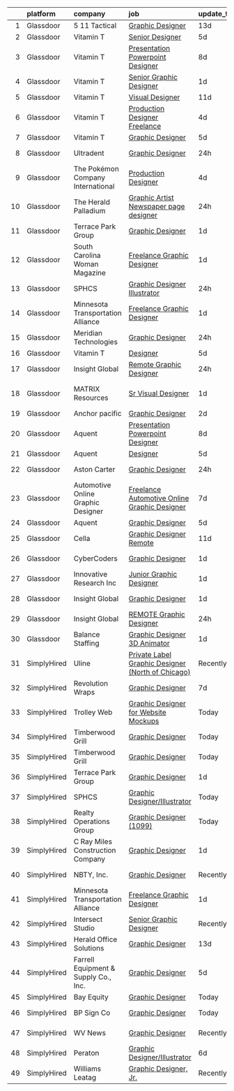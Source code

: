 

|    | platform    | company                              | job                                                                                                                                                                                                                                                                                                                                                                                                                                                                                                                                                                                                                                                                                                                                                                                                                                                                                                                                                                                                                                                                                                                                                                                                                                                                                                                                                       | update_time   | location           |
|---:|:------------|:-------------------------------------|:----------------------------------------------------------------------------------------------------------------------------------------------------------------------------------------------------------------------------------------------------------------------------------------------------------------------------------------------------------------------------------------------------------------------------------------------------------------------------------------------------------------------------------------------------------------------------------------------------------------------------------------------------------------------------------------------------------------------------------------------------------------------------------------------------------------------------------------------------------------------------------------------------------------------------------------------------------------------------------------------------------------------------------------------------------------------------------------------------------------------------------------------------------------------------------------------------------------------------------------------------------------------------------------------------------------------------------------------------------|:--------------|:-------------------|
|  1 | Glassdoor   | 5 11 Tactical                        | [Graphic Designer](https://www.glassdoor.com/partner/jobListing.htm?pos=111&ao=1110586&s=58&guid=00000182aa96f89eb617ef6c939b39d9&src=GD_JOB_AD&t=SR&vt=w&cs=1_4cdc42ad&cb=1660719397362&jobListingId=1008051335929&cpc=F41FEAB56D215062&jrtk=3-0-1gal9du5vih6p801-1gal9du6eghrk800-28ad39daac617991--6NYlbfkN0D6KkuCY15rIuO4yDBIdTXqpEaovYncxkn53Vcrfk9ZM5wnFUFug3bUOwzVVTDFWhtZIHs3oB1UDfTp7qGsC-Kuiim8FQdpPDZ4xcSMxFQo3knG_tVwyU2w4H5cC5grgODvkRjpQtEnM5SHR_jKg0wwTpiSAJxKFwE6_o3FmAUqnJ3tmdxIYIMlFa_fVXmPO3v64hl2tWdnGINvvmfdliTZI8kx4V35SMEWe2iVVlVHSDyDoSkhCkb7PVbEnCa1V4NT3xpSHMQsu0o7i4Uq78mNEzn5vCu8xZ-46kJ0kVEeFNhK1gW0auHdtpL_G6JLatObRV8R-QyvKXr95gj4drPwQ6pCXDVnz1YPXr6JZ4srCKRbxYsXLT16xpZ95dowvRsPbdQjblq3yWjFEEEe9AShKTgQfL-i7-ZaTi4nXI7afD7o1XYO9HLYoel8nB58AL9FulO5y1WSo9MeeHYnSsTUtPMfsDaQ1HDoMnv0eoYeGU-Akvy-cQQ2VXofRFXC3lEZKkoLY4q4TymfuhmZgHnQIvlMUmOORbX_CyBWyk0DrNROaTGptcQdaNDR5I_FJGRY1UzB3R_1b73WeosbeUbhcUokuxWkOFxQjAwghb5SyLcHcL8LZkcC6soTq9mnvzYxUJ94hBBmexR5jNZMNnev-Pw50k7aVHSnAstefQY5_8ABK9QYnZSaI1SuXVRJILBfZIdjPsrln3IAyoEDv2-PTuwheeFvDGXVYwUdk8HjBMN_1tlaaIVgrKhC3KVUqxmp-JKiJvV49rXwz00PgoaNy5Hymsprev_YK2XcVS2Wmw%3D%3D)                                                                                                                                                                                        | 13d           | Irvine, CA         |
|  2 | Glassdoor   | Vitamin T                            | [Senior Designer](https://www.glassdoor.com/partner/jobListing.htm?pos=130&ao=1110586&s=58&guid=00000182aa96f89eb617ef6c939b39d9&src=GD_JOB_AD&t=SR&vt=w&cs=1_fb267c0b&cb=1660719397363&jobListingId=1008067123718&cpc=654405A9B1E0A9F5&jrtk=3-0-1gal9du5vih6p801-1gal9du6eghrk800-9d7b375c33bd444f--6NYlbfkN0DMrcEu7yrtATojKJA7cEzGQ3FdRGWLh0CZQInL4ECGI6k5tN82kdM0OKoro5eXmjqyzEVUZnlHG__nFtz3YiPLrnyZxkrIlPFqLypC8XR8X0_Kt5dKOsXsP2Kd1PkX7CQArVbTLk9OtA4SgpJ_LxwWsVT00Ww5oana9jQhIKrwNJBIuV4b7ksVGrwgIAMGuDj8iG9KTO752L2awB68QXrBej_JSSYubLKBwxNypbIdhMRLS6iKKxwREt5Y-8EgmEi2ma3hf7GHvc0-LXAMQLI2kXZgd031MhDIsibBzy9W6ljZsEiifqEYDS3dRLBsdfcus58yUms-VpO2Tbs4T9rsc5-7-PnumymvLwxBNHFg32ZAJTTOR6dHWHHAWBBpfsoRziT_JKRtmWrq1wVex0kdpBpHXx_qlfioULLTzRTFnClZIj_Or6P2w3UFMUTL1qQJ-WwBgxdonGAfGv8paxB9WAPTfPwGNHo%3D)                                                                                                                                                                                                                                                                                                                                                                                                                                                                                                                                       | 5d            | Remote             |
|  3 | Glassdoor   | Vitamin T                            | [Presentation   Powerpoint Designer](https://www.glassdoor.com/partner/jobListing.htm?pos=116&ao=1110586&s=58&guid=00000182aa96f89eb617ef6c939b39d9&src=GD_JOB_AD&t=SR&vt=w&cs=1_fa87dbd1&cb=1660719397362&jobListingId=1008060440907&cpc=47CFDC01B3F81FAC&jrtk=3-0-1gal9du5vih6p801-1gal9du6eghrk800-7b125b6b6891fb07--6NYlbfkN0DMrcEu7yrtATojKJA7cEzGQ3FdRGWLh0CZQInL4ECGI6k5tN82kdM0cJmh4vC7Ggg4SHAspzko-y_G6PS2Oo9RHeR2BOLdDx4Oruep3pZDaiDQn5e4aDrmx7JJJjymfqOfiEVOHXjXgZhAc887K4GFUufqTYIoc9RhEJjXorDCCPnmZCBmeRdzZs8JM4I7FXmvz76U6biVWUJM1S-2uVL1EMl2JPk5aRJivq_oixTqd8vGjgn0Xu0Ecv4c-VaTd9TGOZcVUuarkxWvcYlQ5MU3Ms-0IFMnjcImrPuBFP-C02_1e2pl7wxwXDIQi9CpiPMP-0lSSIvHv3yMLSbRJQrZ9M7NNnIFV2vMafQMPOk9S1fdFqlpS-Am4dtQBZqJdDUxLK-n2ancOzg9_n6S4gwiFZz95JOO6SkgrKl3MFSbtXOYGF_54-PMB-GWy1tUJrwftqXcMn3GO3sY0eKpxEw-4hJ9OZ6Zr0GoC6zkz5tSpg%3D%3D)                                                                                                                                                                                                                                                                                                                                                                                                                                                                                                      | 8d            | Dallas, TX         |
|  4 | Glassdoor   | Vitamin T                            | [Senior Graphic Designer](https://www.glassdoor.com/partner/jobListing.htm?pos=128&ao=1110586&s=58&guid=00000182aa96f89eb617ef6c939b39d9&src=GD_JOB_AD&t=SR&vt=w&cs=1_2e4b5454&cb=1660719397363&jobListingId=1008072912176&cpc=F4EED0218A761C36&jrtk=3-0-1gal9du5vih6p801-1gal9du6eghrk800-2ba5da263fab4cc0--6NYlbfkN0DMrcEu7yrtATojKJA7cEzGQ3FdRGWLh0CZQInL4ECGI6k5tN82kdM0cJmh4vC7GgiX-_cpSVQIv_xqD2TBqlBmskzHZSw-rpZJnTz7hEC66lvuY7bODQ8tY45bSYPsZ054JL1jP_pbpOTApccmvcP_P_13OTfzQJfh0JY5urNeWOcWwwNx4kuwFAvNVvEyIGZlbXhv49wcqO0OCyY7--Ga4KppFEdqWXrg586GYi22z35cmyDnue_pnF4Vs2Vxt5X6WPqOhU9fXpt6JuY2y9ZOH35arAnIxflUjApn5CveJqN7jLDYX0p_S1ftZPyuRjWo6ONbc8mua4RVj7rkNE6nnhey_FC81Kq9WEwgEJmY1b8GzeNDHaKMjsAjFf3-RwFT7t768uyGKhKthHke8F5iihWrkBiNRsWwzxyLuwNciOULvZzeQ_kXUfK48m7AjVZP1bvPtwBbntRCpaaDr4UTLpRZLGgDZhWQJWM7DPiaxQ%3D%3D)                                                                                                                                                                                                                                                                                                                                                                                                                                                                                                                 | 1d            | Atlanta, GA        |
|  5 | Glassdoor   | Vitamin T                            | [Visual Designer](https://www.glassdoor.com/partner/jobListing.htm?pos=127&ao=1110586&s=58&guid=00000182aa96f89eb617ef6c939b39d9&src=GD_JOB_AD&t=SR&vt=w&cs=1_7cd8e592&cb=1660719397363&jobListingId=1008056223677&cpc=F41FEAB56D215062&jrtk=3-0-1gal9du5vih6p801-1gal9du6eghrk800-e87d5650c99bcbe3--6NYlbfkN0DMrcEu7yrtATojKJA7cEzGQ3FdRGWLh0CZQInL4ECGI6k5tN82kdM0OKoro5eXmjqsIWQ1F2J9zObe2_gsOeUt6U6wCnaF65glU5HPQPWd2ZUJ_V_HMCMBYtarA2YISsmxfAPRegzJFk9Zqg1rOCHtRgdbv9FwRjMw0m0edffk2U-IilbboT7aDHJjtnBrnqXG--mSlIJpdjMJqU0ibaT8PPm8OU7OOxcvi_pkiLuf2Rda90Ii8XHsUDW0icuJQe8xTaaTZRw0OVLWH2ulyhMLJpiiHJ72qNvC_ntCRgyniDBgLU7xPTHBQ4uqnnIEKRSxJDTWP5j29RE4TpEsDjt-ZEF3G4piCCACS1KM1OFt98zeSp9QOp90BQiOiS5HPVgcYQSb1nV1xHZRf5UYH_G9PmTg5rycwMfItfdtqjb8UA0HKY063o-OtB0y67kqlOMMfUH4YEJ0Lup2qxNR6WBbNGgqtlnfgfc%3D)                                                                                                                                                                                                                                                                                                                                                                                                                                                                                                                                       | 11d           | Remote             |
|  6 | Glassdoor   | Vitamin T                            | [Production Designer  Freelance ](https://www.glassdoor.com/partner/jobListing.htm?pos=125&ao=1110586&s=58&guid=00000182aa96f89eb617ef6c939b39d9&src=GD_JOB_AD&t=SR&vt=w&cs=1_2d8b2dfa&cb=1660719397363&jobListingId=1008068640520&cpc=FB7E4A1762AE5BEC&jrtk=3-0-1gal9du5vih6p801-1gal9du6eghrk800-672de1155043755e--6NYlbfkN0DMrcEu7yrtATojKJA7cEzGQ3FdRGWLh0CZQInL4ECGI6k5tN82kdM0cJmh4vC7Gggp78khm3feqUWqNnL4RsipheXjwHwK6m5Wu6n_JiRg7N2KaZ7kh3ZP4Z-h7eaQpTKLYCS5XfGkBiSSmTY5yzyk_AH2pLtdQrfTmgMWTJWlofFUW-7DyLwkrmBuPY3aWa-BAA2dlVFdVBeefLCROtG4Bt32lfnXMVYknet-L1hphty5XE6F3M0X_5_MaAqhOADBqctnv3_lG2CplQGrpDMGjUJqRYiIKZaqtcidGuXGwt6PKZGKTg7PIC4deww_yOXfmOqxOOdG57P_5al1IGXguhLOso-YTv_jWL6AmonRXqhZyrLxxeo2W90h44CZc4o_-PJN1JBmEqv8PtEF4js7UOJ_oZxuT9CvEOyplCKMTnXucwOM3OEtDS-fhL95bFjyN8oEuf-Il9dZIzCehxoM5RAyo7UU6Gyuzv3uKF79XQ%3D%3D)                                                                                                                                                                                                                                                                                                                                                                                                                                                                                                         | 4d            | Chicago, IL        |
|  7 | Glassdoor   | Vitamin T                            | [Graphic Designer](https://www.glassdoor.com/partner/jobListing.htm?pos=114&ao=1110586&s=58&guid=00000182aa96f89eb617ef6c939b39d9&src=GD_JOB_AD&t=SR&vt=w&cs=1_01a8cf55&cb=1660719397362&jobListingId=1008067438895&cpc=F41FEAB56D215062&jrtk=3-0-1gal9du5vih6p801-1gal9du6eghrk800-aa8d4b2969764c0a--6NYlbfkN0DMrcEu7yrtATojKJA7cEzGQ3FdRGWLh0CZQInL4ECGI6k5tN82kdM0OKoro5eXmjqX99AmRX3Yw8ylM-wLnEvZqG-uz_R90RAnifz3vfQyi2zn8L0YdWanDjOweLKNtRuRAJV6LSBD2l1AgUfzcx6YopJLBYgVGW_Eo8j9UQBVvDPYpfHw7HFEfBtAA4vvVMPCkpCmZXetB8nNH6jfP4TZY9RWpHpQ5sA4bkGiIUJvLQ3x4ouvRZXp4ioVbXowUpDz7B5fr0sQjG5euPkogRVpAtn_tNPExoer3KL1XWdsooNFFm9kG62ITKFcIeDDoXm5sh8-BO2hMgPXI_XsaBxDtodxl3znHyCqQ1l0fuEHJpkCEKga-YQcB9yybH69J-bYMFU1ExcZfLIm1R-zK_fBw-XGKRa095tsCraFgzRiJCQasG8e5qQ0d9zUY-A9G50Qz5eZ_aTtQYLhTSiB-LoaImIJy7aBC5k%3D)                                                                                                                                                                                                                                                                                                                                                                                                                                                                                                                                      | 5d            | Remote             |
|  8 | Glassdoor   | Ultradent                            | [Graphic Designer](https://www.glassdoor.com/partner/jobListing.htm?pos=106&ao=1110586&s=58&guid=00000182aa96f89eb617ef6c939b39d9&src=GD_JOB_AD&t=SR&vt=w&ea=1&cs=1_1c7473a4&cb=1660719397361&jobListingId=1008075048970&cpc=923E3B470662C757&jrtk=3-0-1gal9du5vih6p801-1gal9du6eghrk800-3664699eaceb3c03--6NYlbfkN0C0Qzs7fkYqWSJcJKAhnicgMx5ybYOv36T-aFRaoUJiQWUAKFiTg_Tl9pZGloL9_p8NRFgpQHO59HvEK6zQF4XP0AKRNr46Cbom0APowr7RIbDLHVE5U9tzHLgsyPWW3vPHXtib90QO8Fd7JZKcQ5aAQKIjxa6suckuVd1N5ONV3h0ZgP_oPSAVXPljgowZedwNWyX4yRT2grfFwPi1hkhIaCNASz_q6a6wEue0tkQoqcUPIk9RPI_5QjmazTC3TjN20PqQY-8FBp8G4hekXify3kWY2kaJUrXD_2OC-fXgJWJLzvHfioW7PLQcOY9qCceamjTNlqX_ebJ3XjfgYarSBCca8R6_qJPv88kgtkeaMG56fg3bp-Ep-mRRyTS1pQ5oOUCWbpZf8nYD0BseB1eQSe8lufYSLv_btHCSbpbZvmCmSVdh5rVjiIo3xS7JZxCosbFAHoQNyMiMdhlNgrv8mCZ63djo9bZcVnYTbIeJxhDQCu5hQg7AZ3ZsXEp7zImN7QUyvydBRg%3D%3D)                                                                                                                                                                                                                                                                                                                                                                                                                                                                                   | 24h           | Salt Lake City, UT |
|  9 | Glassdoor   | The Pokémon Company International    | [Production Designer](https://www.glassdoor.com/partner/jobListing.htm?pos=110&ao=1110586&s=58&guid=00000182aa96f89eb617ef6c939b39d9&src=GD_JOB_AD&t=SR&vt=w&cs=1_5ad4ab36&cb=1660719397361&jobListingId=1008068019985&cpc=149B3D5996025BBA&jrtk=3-0-1gal9du5vih6p801-1gal9du6eghrk800-9d48be7c412d1619--6NYlbfkN0CsgUO0V2fSZxJANSxJiftVXeq1wpG4BxYFHzXoW0hPJnnKXvOitF3aOGGKDfgwzkR8ZnidanDSSL4PEPWL7PKxP40rzxseSClkO3uoOTP5VBoZEIAayOw6g9pqDUB9OyfDx1huSv8rk8JFOeY9gTpIUjLHMPea0kviSzl_jZnepLDlpwpVSlxpr9As5Owkw1Bgbapp1UZH6Sda7gnYk0B97-STU8cgftwDVMP60MAxOJ5Xrc7SyP0F4ZT5cjH7TBmwqpKaUBhrEFSgj1XCDgqBj-PVV5hHUqaJO1WbqaE78oWp12vqf4GNWdOf4MlHQVCFu_V7to3a_moM4Dq2frKW6vr52QENFLBwrmgS9c659bEqeOi9kDu_l5H27LFm3_e1xVZra0kYIMTOB9k_eKhBmsFezzv_xcRlC6HCFvk9wlYRMiUIC-fafWJB66CyY0JLRnWZfJ8N13_Cqd_DeWUxTDJlUuauCPIZC2eKQXz_qVa7xxhU74oGhmD-jkYWJcbnzFnfCCXWcBpEr40qMQ489Ef1iiIt4-9GQ5NFnjktbbyP7SaELGfuNC5QmHaEk3EnRS_5AeBKSIdhIwOUF0I4M2PJg7LsLwDGvbeNELFRB7UMVSJFRIBVseZ9zSdrmJQQxJ_Rm-7OJuWhcYFDAebrkOaDYt5Q6o2jvuWx86gcc2OVUZTFSA3hIfuULsJb7lwc1eB8hnjyYavmAEMLAvr1NMKMRjHT1HrxoPN5p_DimzCWfpL5wWECXeBZbtGcvFLedy5TZEe75InDrGMY7_v6PBtGtKkRPEVbn6ba5II__RWKzAF8iaO0LHTm9oq9dT14KF8ppHi-HHKuEzagPodXbAe6MSIGZ3p_eaLQ3sg9tdEWt6-I1g_t5-fnYBrxYwsajs7NFJkVWsl4OxY_F53_)                                                                                 | 4d            | Bellevue, WA       |
| 10 | Glassdoor   | The Herald Palladium                 | [Graphic Artist   Newspaper page designer](https://www.glassdoor.com/partner/jobListing.htm?pos=109&ao=1110586&s=58&guid=00000182aa96f89eb617ef6c939b39d9&src=GD_JOB_AD&t=SR&vt=w&ea=1&cs=1_f6efcc71&cb=1660719397362&jobListingId=1008073933660&cpc=9C2286EA3771AAF6&jrtk=3-0-1gal9du5vih6p801-1gal9du6eghrk800-62096e212025d3a6--6NYlbfkN0BLOz3R2tXC2mhUicuG5hSo7xRQA9kfEQniDPT2yh4WeRNJVoEZFR01TCwwwqBh1Y6vOSiAy0RAxGDJvOFJJaTnL_uhcgITD9zbL8z1jkW3llcv7QpfJxBhoUlxYDTSxCF6Mtk2LtjA0dsoVKnCgYGLuQKLIkxPy2RDLUUDNO8W2e5Dj9quGqo0UUEVxbKFCMgLTCy8OTq636XBX52Obh0IvIeaWCITrXu6eV5GC3P0b0L15w0cGl6g3yH5HeCmfJB9P6T_QnpD4li0h5tXATkCoXurX68bBEESaLhtH7GGXiq4N0J56_33Rb_3_Z10_G4p6drHvDmbtkq7481wXYxBhKRiG4GVUlitrh-GLpYbynmrIoggREilrMMkeU_pZGIFaN4A_loEXa8ZLnjsmemglmvtYZvClCSh-smMTluVyH4LtfSeESb3cPgt5TC-rbvKHe5kd36uaKn_SiCzWn3sDWr07E6jczZ8SH6e-4X4w07wp8IpefyGDJ_SQ2WE96A%3D)                                                                                                                                                                                                                                                                                                                                                                                                                                                                         | 24h           | Remote             |
| 11 | Glassdoor   | Terrace Park Group                   | [Graphic Designer](https://www.glassdoor.com/partner/jobListing.htm?pos=104&ao=1110586&s=58&guid=00000182aa96f89eb617ef6c939b39d9&src=GD_JOB_AD&t=SR&vt=w&ea=1&cs=1_370cec0d&cb=1660719397361&jobListingId=1008071771163&cpc=D69957E0862862E0&jrtk=3-0-1gal9du5vih6p801-1gal9du6eghrk800-1d00a75cd6ac082a--6NYlbfkN0Bo_CM2a8GgFIiw_-9fb5ug3xmG_MFCzpxBl7ntROtVZTUTxHtYlRzz3lw_bP8ctj5GdDi05X6UjoVBm9mDJGIGWdcVjIqK8pDDmJmd-nspBUEUl_wy8LI9qwPmmidA7fEAc2HS7zcIM2VU1Lo_Z70hDIeXVdpCHNHoxpNIJTTu-2WsIY3EVyCX3PRbQ8PWsN-uD6eKIYP3ALTjjluuzKYOfFmxKDvFpmZSsB_cYkgL4llhhT2kI56BVdNK-qdQnJ6M66yYTo31PbbhZDArxk_8t_odGK-jDAHWbDc99v_v3SpeHlvh7Y7cL3WwXKrKmGG6YMHwR8wQocjFoZQhyNCia1kiwUl5HcA_k730F1KAlEy44vT2iFtfU0dwanKHLTpyKEq38xiAUePINjgVMGKDa_X1Fmg7QWVjnNtCpsaoCJPAjmKp3BbGAEkk_XWBZtUvRhN-PBtCWZwkjkyIco2qkjwyzDgsUE5o7n06Jc6me8Sdbvx3ZAaENjqNkvyqeHI%3D)                                                                                                                                                                                                                                                                                                                                                                                                                                                                                                 | 1d            | Remote             |
| 12 | Glassdoor   | South Carolina Woman Magazine        | [Freelance Graphic Designer](https://www.glassdoor.com/partner/jobListing.htm?pos=102&ao=1110586&s=58&guid=00000182aa96f89eb617ef6c939b39d9&src=GD_JOB_AD&t=SR&vt=w&ea=1&cs=1_71a459da&cb=1660719397361&jobListingId=1008071923766&cpc=84DBBAA61F05C438&jrtk=3-0-1gal9du5vih6p801-1gal9du6eghrk800-152aa32d01559340--6NYlbfkN0DsBOlmEAMqZtav1V1WKZO3RUElpafjggtWvxyDQ3xFSp838B2Cke2NjM4es025NXrYa6RSKd2UUj2i2nRfQRiYMOtTwSDI0x6ab8Lq5PWeq8M_o_BECNcTSzEkUf1mw8JPEETN-8mDq76o0dVB6hEs4ymPuDtbga-3R4U5RCUQmz2ZJQAO1t0BgrRaZwcu9uu6prNH0KSvZWqy42YdPW0qviaC6JXybAsWfFYk9_kLSLf57NYE_WD4znhfEQkGqZJ8eJfBuOL2cFa4mxnT41n6S_r4IuHtCjua-3E2oQtS4qzHyV-_17k0yAZcX7G53rMeW9CY1Oo-oityXtfSq8hk2ubUf5_wbSIGz14zYXpEq4rMRvZDwirqKntqWzUYgielwo8e_JTJRQS_xzbD8lbVtpuUZnR6Xt5J0B1tVjzGqf-v3txGaIFkETIGurbk1ZEeoQAlAzrEZnRfBl3z3-wEDYArgGln4udqwBk-vYcxz83bs8BfWnfzzqW50mH3wCM%3D)                                                                                                                                                                                                                                                                                                                                                                                                                                                                                       | 1d            | Remote             |
| 13 | Glassdoor   | SPHCS                                | [Graphic Designer Illustrator](https://www.glassdoor.com/partner/jobListing.htm?pos=101&ao=1110586&s=58&guid=00000182aa96f89eb617ef6c939b39d9&src=GD_JOB_AD&t=SR&vt=w&ea=1&cs=1_9870c158&cb=1660719397360&jobListingId=1008074283382&cpc=5EFBB0462F9C6B7A&jrtk=3-0-1gal9du5vih6p801-1gal9du6eghrk800-2a72cb7d6b3f9410--6NYlbfkN0Bi-g4OEguhQEx4pjzkmulzkFDPdVMQm6g82nLRMcVRUF5sKbzF-Q1eYkv0t9mq9R9KH19frlOITwmoHFU-9TEn7vGqjbj77RxIrSR7VdncGUwsi2Sm9TVJaiF0W9z9xa2ZMicEFrvtAL3-AW67ZvlXtTNXImf8kei1TlJFA8fYZL9-hLHSJBC9XB7HO-2M2nY0f2uzcvxs0frBhI_g5EdXNLIoKh4BW9xTviudfvXxiYi1aFfkHkji8BE97Qt7U_xwe9rjv1qxpmo18jvxDh055-HF1uyAAFK6mUX0OHsa7IMnaR2Dt7SWvcll1FWydmgs_QKfukTHH5FANno_XSmtvaxfiuHKlNXVNNgt1VOnUEk6nynLKn7AfNZuLavpuhJD-kDODTSxpVQ0nrg6XpFMy8Pb-VwkXbwklmDU87V7pKuscshUbSL_ob73c0vxMSfCEQgaf1G9LKIJrJcoFdA7EozfuvQ_HHKNrN8MCkm2VI_f2qiE68sMBa5c9sTMgpg%3D)                                                                                                                                                                                                                                                                                                                                                                                                                                                                                     | 24h           | Remote             |
| 14 | Glassdoor   | Minnesota Transportation Alliance    | [Freelance Graphic Designer](https://www.glassdoor.com/partner/jobListing.htm?pos=103&ao=1110586&s=58&guid=00000182aa96f89eb617ef6c939b39d9&src=GD_JOB_AD&t=SR&vt=w&ea=1&cs=1_d71b76c7&cb=1660719397361&jobListingId=1008072021895&cpc=F4EED0218A761C36&jrtk=3-0-1gal9du5vih6p801-1gal9du6eghrk800-ee6ff1d4bb3c0db0--6NYlbfkN0AYIUAOTS_slK1hxyk2KdLG8WZHXXsjSj694b9_x2q8aXeLO7nns8aawagvYkuNcE8mgQMH7ipWWSgfauYF0FYvvlKAuSQlWWdLSDic2zZNiIlWNgiV-y_X91g2oOa1y8PkvIVX_8Tm-MsWj2oe7qW1n_JzxOLrZtKmGNOEGiH7NuvHKyygc-Iz0vbicEeikOsYBaMbnFC-6DKBVSKd39ankpBS4rkcn3vTF63xUYQsq3ULrvG5TZ7zPmrGEk4hiz4RY_EFZ01ILmr2pUpwdGtHEI_d_daqQd0SiAk6S0HSWs5Y5xkth1DZSC5yZX1PAI_VVIDbWm6KTmHW7nq7K9zmClH7_-Qq4If3FypVCsn452pN4h9i2GqjauureHHP1Ui5oMyPX09AJEYxB8ASz5i-BFls323nTzVOaedYY4TPqGVlTkP1mGRgB7TpO4Z15ZGoSSYS307kxyEPt-fLO_C2PVoSsRfPIk6ywWa0D9NoH7u1iNU9wB0D21VV9rspK4M%3D)                                                                                                                                                                                                                                                                                                                                                                                                                                                                                       | 1d            | Remote             |
| 15 | Glassdoor   | Meridian Technologies                | [Graphic Designer](https://www.glassdoor.com/partner/jobListing.htm?pos=117&ao=1110586&s=58&guid=00000182aa96f89eb617ef6c939b39d9&src=GD_JOB_AD&t=SR&vt=w&ea=1&cs=1_18c9d5e4&cb=1660719397362&jobListingId=1008073516559&cpc=AC285F3A3ECA6BB0&jrtk=3-0-1gal9du5vih6p801-1gal9du6eghrk800-8f2adab03762b0ef--6NYlbfkN0DMSIhDZ4aDe3idA9JYTkRcS2uZLmhduZ-CxViPWE3bMTqEU9-91rTLqSIIAEWrTw2mDoAhHejhWvbH7zLqWw8jU8PDQqk8SkVSm4DBXGL6nZGwZXp6tHgNNbKwANfG1MWDPUavLYvFTOzluBCFSONqd-81db_Wg54HT6Cb-wlswl0j0r1mE0LucceGDSwwQ6ovDYKQNKt3Uf0leKCOInGc01JwgvjPg-fn5lIE6XpIq3fGlw6w1YNRraXgK6fFWMExsz80NFpW28JGy6oY6iFUWgK3_h2UDlANbpZ04pIDK5PYqQz_Z_dgbCrd1yuE6X0vrKbXEKDdv4FIxRFTvRUfaXqldj6ezFEMWldQPHKbQnx34gC581UQSYDpgKhGyiQit_Dtor3jTSxZL_MHYW7gjZb-dHCPJvSy4VW1Pg-15CK_cAFiw8XX2r7ZM0FWJxQbSEk9vL4ICxaX1oepAv9IvXazamc4L1xIOejkomEe6Z_0_KisMPX34A4nRBFVDtN1a-vKzalRGQ%3D%3D)                                                                                                                                                                                                                                                                                                                                                                                                                                                                                   | 24h           | Remote             |
| 16 | Glassdoor   | Vitamin T                            | [Designer](https://www.glassdoor.com/partner/jobListing.htm?pos=120&ao=1110586&s=58&guid=00000182aa96f89eb617ef6c939b39d9&src=GD_JOB_AD&t=SR&vt=w&cs=1_d4207df1&cb=1660719397362&jobListingId=1008067123848&cpc=654405A9B1E0A9F5&jrtk=3-0-1gal9du5vih6p801-1gal9du6eghrk800-e8bbcd048685fe7b--6NYlbfkN0DMrcEu7yrtATojKJA7cEzGQ3FdRGWLh0CZQInL4ECGI6k5tN82kdM0OKoro5eXmjqyzEVUZnlHG5W5HgnjTC88c-rcu1gh7x9eskjIywpRYjw4aPvuzrFE_U9arxAWHvN-40LF8fAsb7feK6r0Bueh0bE4oowYdzlMtoGhnjVvnTyHyKyPbs1VXkmy8vH6GeX8KNumSjiEmxX1h1azqWkbUSm7Tytj7oRcQhxE4kkwIVwFVGILF5y0NLq2gfRFN7GePujN9ixSjL__plzsdsVENqIa1jVmNlsTAkR3HRiZewxCqORQiT1syABOxZe1KRr6oBkr40zxOGqxxOLq7Z7qaJYoaKPw-cidnD4tqcs2sgPpOYjpbOl67P6wYDyxvh1bKUJrlqMUvTfbZufcMUgxp2Tq6HyiBg79hg_S9PFcwQFQ5oIBI67iM7OBLDBzYisAfXtQZi3fnHMFjGXEhW3zK537pHwuzfA%3D)                                                                                                                                                                                                                                                                                                                                                                                                                                                                                                                                              | 5d            | Remote             |
| 17 | Glassdoor   | Insight Global                       | [Remote Graphic Designer](https://www.glassdoor.com/partner/jobListing.htm?pos=112&ao=1110586&s=58&guid=00000182aa96f89eb617ef6c939b39d9&src=GD_JOB_AD&t=SR&vt=w&ea=1&cs=1_598db3da&cb=1660719397362&jobListingId=1008074712810&cpc=F41FEAB56D215062&jrtk=3-0-1gal9du5vih6p801-1gal9du6eghrk800-fb366ee89e6fc0e8--6NYlbfkN0BKkHZu3wF05EeDimN_p6sYpKCMArvwa95YdH7UpkaBCkTAlOdu2lVgOjnIvSmYTqfdgaR_BWnDQExihk1U2JzHs5oQvI8sAJQzTyHbfsiQgVyC-EDoQSchdQFT8cHD93EpIKcat8Nf6HqkcKaW0PeTDGa0fltAZD0N4uBrCf135fxZ4BNnrG9IqfOziX9pDSGpTUK71BQzehBus9-VZy1Kz-bpuwiUgxbUpGby2S2CcpfgwZZ6dbNLuVA163KPW7DG6tcvDrrJJfbj3ZNhhGA7g8qCvUQ9_pnrMOA-YWl1OZAsQlbcJB6sOfppJdK8jk31caAEKW5wlnPF5GdGQeMVViAHgnBGi5fcAWEk8rtpH0QXVHr3TXoo7SVjShy2apwC78_7jHlda2XcOqBx1WDeA32xe1_ZSk5I2Say_TwcLUfLuIKhRhmilTEkxSxVXQFDP3_OnRD4l9f-spx0GP13NnbZ6NoGGMxanopZk69ISsDEla1U8yNgRn2TC9Fr0pBrtquOjU35DA%3D%3D)                                                                                                                                                                                                                                                                                                                                                                                                                                                                            | 24h           | Remote             |
| 18 | Glassdoor   | MATRIX Resources                     | [Sr  Visual Designer](https://www.glassdoor.com/partner/jobListing.htm?pos=129&ao=1110586&s=58&guid=00000182aa96f89eb617ef6c939b39d9&src=GD_JOB_AD&t=SR&vt=w&ea=1&cs=1_ee160f9b&cb=1660719397363&jobListingId=1008072902768&cpc=F4EED0218A761C36&jrtk=3-0-1gal9du5vih6p801-1gal9du6eghrk800-81c5109876f46c66--6NYlbfkN0De5ppvndiyxA0pMSLQzOe_j9Mra0KF_8EhxTxOKXtZIfhM20E97mGJ28x3XA14Fw2Pmz8zENl6CaqysjzzP-P5em76Ai6Z-OAKvvJk2k8ZI7p6BJ4_RtWMdSJqh1wKKRpSiUqjWXi_r4uCi9Lm3O_Soy-8ODshxFTWKMugx9yx-EaqmjviDdqK-Hw26a2kw-hQtMkxWDiIY7I7iDA7SkMSM-msvntsWHws7hAnlnTkSowo_XHiFx-AIaVdD29c3raKJwRnTlDyAN05LcXso3gazP3Ck3ecJucDTqxwDIjTkXq7uBHbw-WU4I7hlZS-T4kFoucHdxrfrG1UA1pii-XDOLd4rQZU1My-owvK--IK7TXS4I6mGGO8hq-pm6j9SX5qQ4ElKEDpTIRLA0vKw4m_9TeBucilnHFysANh687h3RLm2jcmMs4Lf-0WT7ItBE3lQdeeMhGaypdRwBdc_PZstTaIqYo7vUzBxBOBY2aje-OGIVhWbii8xHVgGG0BdEZFrJAq3j6dDF8UUDJbaE9SqNOay8N5691O6MwGljWQOA%3D%3D)                                                                                                                                                                                                                                                                                                                                                                                                                                                | 1d            | San Francisco, CA  |
| 19 | Glassdoor   | Anchor pacific                       | [Graphic Designer](https://www.glassdoor.com/partner/jobListing.htm?pos=105&ao=1110586&s=58&guid=00000182aa96f89eb617ef6c939b39d9&src=GD_JOB_AD&t=SR&vt=w&ea=1&cs=1_226181f5&cb=1660719397361&jobListingId=1008070156957&cpc=036CEF58F9688075&jrtk=3-0-1gal9du5vih6p801-1gal9du6eghrk800-1929efd182986724--6NYlbfkN0DeyJ4CP5CzwT7broxeUwKBt3co1QwKwWitRQqJu2WRZ7m0_gEG3-jSNUoH3wPRfKaC2WYMHbOfoF1JGwPBSlBXkfGS_HajnVRp-qZXPEEzi9Ja-RRgMo1Ul0_3pyKd9dz0BZOJoHzsNCid2hy12su6nhyJRs5hJet0QoKkl8aZLpOTm7cM0XiwGOxkQ1f9Dfn_tKMZ7QpL4g36nMQiTied7zkcUJFMjPUdQaHxyE7scUqq2USEhjjZh5jzRiKIr7Qhn0hwHcoSO1fwQsVJnpi2Zary4Qh3sGV_cKZHmUKw0U28KbraTeTJhV0pECpdp0oFZjZ8ULoBL4UM2Ng3vjpZKkp8UF4Yq7CooCJKnZyacsLj3lOlglTHeJMyoOkdL_j6oUQ8Y9gJVJNAAPBDKi7EEoZ5znbJ6sCujzn4xvyv6dnS07ulZo_vXemcptYHuTidfpCdqDEpCTEPfIj1SpmCqRXctVuUhzymd0YMyjgazhF0rlPP-EEL)                                                                                                                                                                                                                                                                                                                                                                                                                                                                                                               | 2d            | Remote             |
| 20 | Glassdoor   | Aquent                               | [Presentation   Powerpoint Designer](https://www.glassdoor.com/partner/jobListing.htm?pos=126&ao=1110586&s=58&guid=00000182aa96f89eb617ef6c939b39d9&src=GD_JOB_AD&t=SR&vt=w&cs=1_f11deafd&cb=1660719397363&jobListingId=1008060511774&cpc=FB7E4A1762AE5BEC&jrtk=3-0-1gal9du5vih6p801-1gal9du6eghrk800-0825ee02fb3b4752--6NYlbfkN0DMrcEu7yrtATojKJA7cEzGQ3FdRGWLh0CZQInL4ECGI9gD0Wolx9R2v-Aex0-GK06auykW-pqZnuDoAxGFJzIWpitkMI7AcCDFD4b6z2cDtyBa5ZlN8SnfQiXUBmFrFlbx2asWHAn4qTH_4DuPjejzzF93kV9AHRmFbAFys8G1VeY4VtURlYIDJeTUByBRhVhBMUu-9hi2-TJAcrz1Q-PgX5bbjHqkDP_1Kdw59_pCLmjfW2MS8VZ45vWEnFhRIDSEtRg8xCYTX7yT_8JxXmWH5D74HAFsBUY0JKpQgc7zFYn1hiSspSTaUKxM2Sk6X4ItVooIF47CdOFQEHKmhEk0HmB0NYgPU_S6BAdVZEvKkpIeP-Fp79e55BY3nwnQKHhHORzgivhe5uegyj3cf18kWMxXVRbt4lLDqMSopVOqZbZuXO0V5oH-6pK1MNf2b40JgUfU5GvPHw%3D%3D)                                                                                                                                                                                                                                                                                                                                                                                                                                                                                                                                      | 8d            | Dallas, TX         |
| 21 | Glassdoor   | Aquent                               | [Designer](https://www.glassdoor.com/partner/jobListing.htm?pos=123&ao=1110586&s=58&guid=00000182aa96f89eb617ef6c939b39d9&src=GD_JOB_AD&t=SR&vt=w&cs=1_2e7a3eb0&cb=1660719397363&jobListingId=1008067092714&cpc=334ABAF5D42DC775&jrtk=3-0-1gal9du5vih6p801-1gal9du6eghrk800-ac64986e2b4de6e5--6NYlbfkN0DMrcEu7yrtATojKJA7cEzGQ3FdRGWLh0CZQInL4ECGI9gD0Wolx9R2EDT7B77c2cQiCSnbCMQd_C_cLuDUtmt5n2aq-cPqxY8Jm8ZvfC8O7effs3tyA7wAgUar14u2AaVu0T8dKG3X8em2znhIB4hYljeJCSSTjzab9F-K2WdTRAZlSq1WtV7MOvp-T202-O3qJ4L3RsZnAQKFqOV2HIL7DRE0ChR9mQ-vCdTblsMykVRBKNce8z6RQWSfnCZlR6aGJIpbkxTJ0-iJd3cHTsyBnE9Bt0By2Q3wZn3KNFgdINjozjA0p-3-frCoVYQ1ar31LjLGqaLDZhtYUUq_W4cAxjVqzfzqcJrhS8DtynHmGv5d_5C94EZbPNIAiN0zzYUscRm1jSEtI6XjoSfDe4hhZPGJDkoa9JrY0ERrBbPoHDrIyCGdbLgB6_FLFj3ZqdIR_-m6ofz-V36NMAK7ycSb)                                                                                                                                                                                                                                                                                                                                                                                                                                                                                                                                                            | 5d            | Remote             |
| 22 | Glassdoor   | Aston Carter                         | [Graphic Designer](https://www.glassdoor.com/partner/jobListing.htm?pos=119&ao=1110586&s=58&guid=00000182aa96f89eb617ef6c939b39d9&src=GD_JOB_AD&t=SR&vt=w&ea=1&cs=1_4a6f73e6&cb=1660719397363&jobListingId=1008073168495&cpc=8795CF9063CD573D&jrtk=3-0-1gal9du5vih6p801-1gal9du6eghrk800-c9bd2c60d85b0dec--6NYlbfkN0ChYVx_I3yfZ_JDY3EFoivtqvi_stwnZ_kRt8Dowt_l_d1ydueao4NEv8X4QANiVn-F6Tw2oXI4X678VQXqTRlmw448Vq44JoyzsQMvyEiO3jpDAM2wNY5p6XsFkCewZjQGx9z9LSrTZs58Dz1LElwGXy5GD7AWB-_t-xYOkh2PG-tVW41VsQe4l73ixsVQVU7nW8hdO-FmV0IDuTlMijvvp6M6zFpwh4JTgnKY_cptiTW9GCrBAg13GuGVzUhiKD1soIXmkNW7q5y2dDp7Y4QAZQchmSOo0r80cDcp9lJ1-VJ4Uz4FEmk-cncpoZvXMtMcSxmuZl_mgT2NcKskra8umz8lMV3yZon6p3YAA_WEro1EHtmWssGKFZbKdeQUiRgLnRSpFGAofZv39R7I3eulUGKejMk0k2-CgXIWUTfjROQoLZiCkvRSwwLdv4FYo9EXDeJqZC4aOHqz2qMbbOxznBs5eX0FUtXHUdkYr4wcIe83AfKghffWLFZ6lHG7dOhZdP4rgQeb_bymn8SxKhL18vo5V12810rat_soOIiqlk3aGJN0_Qp9vMONVcC3lAe66SP6u6Vi2Arq5LxDNf0Y9LcMbRKChfnu0-g-oQEasDNjv0NbBB5bhJje3s9hVo-VGPCPFkavrq7AAlaGGvTy-HlOnmR3BQM5VC21RNIIt8IIekayLQIewd_IFkgBhmblckMOCgJvF6O7XffYrOhUjZQARFTtmeNoZyouE-xHPKQztgp7R_o7V0XkpAmjuJ2HkxV_A_0tQdkLlOy3hNKoI9G5mt5x8iwNPEHuLrCn1pkeaEhA2COd7yE93s2m6m4Q7QNM8cPBeCKtgY5eqWULLQeNR_JpOGV__1isOdtv0aM-d-e2kK-VjLy3DX5wF6yqGH8L--Flluq1Bhi5qWf-MzR4tuev6hAAN80qqcYy1x-zok-_8PaiOvZoRTAenwSCpGISBNt_Eb5-pjMFGjH9)               | 24h           | Camp Hill, PA      |
| 23 | Glassdoor   | Automotive Online Graphic Designer   | [Freelance Automotive Online Graphic Designer](https://www.glassdoor.com/partner/jobListing.htm?pos=113&ao=1110586&s=58&guid=00000182aa96f89eb617ef6c939b39d9&src=GD_JOB_AD&t=SR&vt=w&ea=1&cs=1_9df03e1a&cb=1660719397362&jobListingId=1008062665826&cpc=32EE424DE2B657EB&jrtk=3-0-1gal9du5vih6p801-1gal9du6eghrk800-e6cba8c07fc3ce8d--6NYlbfkN0DErd5I9McD7cRkBvdvpgLNNu9G_nar-sNj4cKQCjkRCIjXfPSy6d0xbkvT_D_ecSKPU5kzDGHqsOjaScAUUXJUGrP7g0KKBrC0EO4e1OLVkrrVXnn7f-vdUbM7rPXDvMD-B57H2IXrZzXhxrBqvEGn4_HY80ZEM-UwUUpuvLDQnlVgBdCbn-mi4t41Tci38kzFbeZs7JwpueIROCPaqU2gIy-APWx9bvQtp_V8CGfJe3is3zX23T8b7I7gtpsjVwAQ164R-V8siNsSh3-V5j7Kz49LvQ1dpAYKRXysiJnUxWboqoKEiCxOYrvcBRQCCTWjkUlVernBdUpR5rhFAm4vq5c-V3fsVQhDUuT7ozzwzkgbgIaUawcQ44BIeLDwWcQyoY82nkrTmxq5mwpxdWxYKcDweSnQ4HwMY45t6DltMpMg1TlrT4qoCPkMKR7rjnq5Wvrlq_UFsyRaVvVEeHMLMB4pRLEQN4mdaT-ecTpncFGj5Noj3Dhni4SebJnZ5GFJGeNPIgYwTVd7C08X80WzfxPrpHs-oAc%3D)                                                                                                                                                                                                                                                                                                                                                                                                                                     | 7d            | Remote             |
| 24 | Glassdoor   | Aquent                               | [Graphic Designer](https://www.glassdoor.com/partner/jobListing.htm?pos=121&ao=1110586&s=58&guid=00000182aa96f89eb617ef6c939b39d9&src=GD_JOB_AD&t=SR&vt=w&cs=1_528443d3&cb=1660719397363&jobListingId=1008067493942&cpc=334ABAF5D42DC775&jrtk=3-0-1gal9du5vih6p801-1gal9du6eghrk800-cbc9eb6799140950--6NYlbfkN0DMrcEu7yrtATojKJA7cEzGQ3FdRGWLh0CZQInL4ECGI9gD0Wolx9R2EDT7B77c2cRf8Z9snA3WE03eaNDbcI2er-OwTZ9rk5e33sTMdI_stK3WrrnZL7FBf5m1itXpkYkDp1pM_8bTG8zsEH6vSNUkLMgahVhY8H-Fd2Aqvq57JdUDJxkPMGge_rjcfm2iVWn068QiLLIhvaItfgrW35HzWoeOBmJxXgmfNWQqNAGINH_Ar1Ktff70GtKDUBImPWilDMrbIyhDEWwFIFPqe3efpruwib0KvWemFFpg5fmixNATODHDL1ueS6YkIbyq8RuX9ywWeHfC2Ppd_RPs91WhYxo7AdFWabCMV8vIMsMi2YSMHJOK0bqM2D_cyCawxEoba5Ql14L799HINeZfwnivs8fYVceM8rrWGQA3Uc_rQmlQot3rTff69Egdg41ZJ1IX2CysgOolbBBvFY9kkHRh)                                                                                                                                                                                                                                                                                                                                                                                                                                                                                                                                                    | 5d            | Remote             |
| 25 | Glassdoor   | Cella                                | [Graphic Designer  Remote ](https://www.glassdoor.com/partner/jobListing.htm?pos=108&ao=1110586&s=58&guid=00000182aa96f89eb617ef6c939b39d9&src=GD_JOB_AD&t=SR&vt=w&cs=1_af111aee&cb=1660719397361&jobListingId=1008055100464&cpc=AC285F3A3ECA6BB0&jrtk=3-0-1gal9du5vih6p801-1gal9du6eghrk800-8a21539ff37dcdf0--6NYlbfkN0ABL5jwqrJX8j4-zsE1pdctockIOMh3bUiDojLxDHSgft-IBPHc-ugKxXUaFJpc9ddl6vOEnOsXPysqrjtM0iNgqtRTLvWMnSGnxWTTpevr33enHPKvmeiN2j5AHOW80dhcByS70jb9Pg4Nn-OYaqNkCkgWk0AbKBiPIythtbGon_lFVnCjQ4CwHZdDK4qKygcInGcDM9J-Sa4IeKt5bdkJFEwoilHqI-zcbOM7dBa7SZVvxLZ8j8-C7qmLQCMoIkPA8-qB21EZDeH0IvfzB6XzZ1dP-TjDAGNGpJN8fmeseypN-3K2XBQCAndj9ESXGQI-MeqXBvVyHu3vfeixPXBRQwyl604Ou9B2IzLgInb4nmWuB5YHam5FeAR6aFfS7ZLQAZsTdeRApp1VGrnWgNw9XXKUtzVxuWuZAu1rKwmAgx6vvzgVDie5n4q8cUA4D7CdZ8UTDlRyIS7TBaxK6dpAplhsS8MJpNKgDcDpYPYNi4LBu93SeX8qyA5DK5wIxo3Ybj4cltlx6Ie8Ve0zA_1_p9v4-dqSVHnmARzxPVsHs-Bp9DQInEJsqTHGFS4q7GQdHzuUzpMMxiAUpZnYY1lbtiVGdIca_04_w75HtD3HZYh8AzvhXgD9TGAJsC_NlsZsdcqRe0vyXzKh1Xx6TeofEyjdzbyhXqnlMWLSo-0QGW_QDpP45Y65x8XTa15VCzdq_l9Jhg8XyqF5OtNBxETbFHBXEXdrqxotQVzVLSY-XCfwt5j7kxon)                                                                                                                                                                                                                                           | 11d           | Bridgewater, NJ    |
| 26 | Glassdoor   | CyberCoders                          | [Graphic Designer](https://www.glassdoor.com/partner/jobListing.htm?pos=118&ao=1110586&s=58&guid=00000182aa96f89eb617ef6c939b39d9&src=GD_JOB_AD&t=SR&vt=w&ea=1&cs=1_1dbcf2a1&cb=1660719397362&jobListingId=1008072528600&cpc=C4A69CCDBB3B9599&jrtk=3-0-1gal9du5vih6p801-1gal9du6eghrk800-012954e75b4d7b76--6NYlbfkN0CpFJQzrgRR8WqXWK1qKKEqALWJw739KlKqr2H-MSI4eoBlI4EFrmor2FYZMP3muM1yR-0xa60PJotC7LnMjeTBIEBuvwzFpkOkLcpMwcO_1nw6hsmDZuJk57TyPd1AhhPEI3eXqe8JTcTfHVpzR1IzHUvQD-aCpDnbmRMjThwi3LW4DmDgNCF3ej2CNyKdY0j3E2LwnD7_V5lPklm9DJ3SH3h2EIQE0VgSBojsvO9jC8Vvg30Z2lq0-pw-gA-OtTvaXOQ0gVs-Zn6QzrLSoddYHFX72HcubvWziUKqD6rI_kuFZV_Kj2uHhD9p28ZmuO9i47832WqVBZaXktB-1wWxUTkFVuSPhtn4TKlPysYDB3WU5hsIvoVBWUFkI3Io510zUajtazvBi3CJHBJb5oU_6keKaaizEMM6ofdSSaZBbV5ASKx06hFJwkaNqTvb1zZ2IVE6vMJ5_ajMqyEJO6bAz4qXfQwRaoXCYBzCbq2XArkDX1wcd2zUjnWtWuNBiTJ52ZYteHelLMp5xYN13pWxSAbNdbjB3sPOjRxsai0kidp4xmpvmirzvm4YwPvR7zC7rm6_9gfSeB5HV0BoLTYIv1JCCynFl5jB097AK0T1Tyy87NVYNjXqDsHHnVKYJPN38llbDdm1xRiB93AdkXloN3KeKz7VSVCF1hnopBaB0NjaU4AXLQeruJNjr1lHA8OxpCu1aZKtOTtSICYCaKzGI0QR_i5N8yJFsOq69PoHsgfyabVMwnBJt9E4NvQScS9A4Igcd9xRKLhohCPtgexUAYMutU5oPgRHlu8QeTR9cqJGC7Idi3Mjpr9c-t0zqw4vvXU-Dq0fbD4LKjFvHkA2sYFXxg0fRrLhns15HOEZLfXOAzsJ81Ctb6RsjwwqKluYZG_5uQYVFJbkFOIxvmIev92w97m4X9iGUDR8kQd-yi8824Mw986_kiSW28tvaHT8mrR9ULAr95g3ob8mO34B1spnTMlRPwE%3D) | 1d            | Los Angeles, CA    |
| 27 | Glassdoor   | Innovative Research  Inc             | [Junior Graphic Designer](https://www.glassdoor.com/partner/jobListing.htm?pos=107&ao=1110586&s=58&guid=00000182aa96f89eb617ef6c939b39d9&src=GD_JOB_AD&t=SR&vt=w&ea=1&cs=1_e119b7c4&cb=1660719397361&jobListingId=1008072178650&cpc=0C139D4CAD5A6DB2&jrtk=3-0-1gal9du5vih6p801-1gal9du6eghrk800-f0552f809532a90f--6NYlbfkN0DedFZfQEz04ola26bCFacloVDWpx8uxQ7WtNSJrUFaEljaYVi2wDr0ZuMc3dZZ74W9qJzEKuVNR2UDbr6d3DHDXvRY91amvnnnBK2yUi5jC0HFyH_hWrrYkg50Yd5FFyWkz76XLUES4yIaXlGyuB2UtPMQ1wSbjhDANZhnkmjZO4N-7VhcrJB845wEPFQBE_dfOCjfOh_sG7ApbTzqipCzMMJUrciNY8JovlfuumYr7t_vJjXBPcnDXhw8et0XXM5gF82tCwSLhK1P7C7_g0LMQOe6dC4MSaXWBRDYpX7olozFh9ulEFeXilRyddpWINgoEkvrcPZBd5yd1dWCIBfarngDE9cwxi926t-jo1w048T0cUdVDaSAWhSHu-KQd0yPnnfDxcxXtbX2AUbPh03r8UEgV4WFtqAfQR-sfm0lVwV5VYd5ut5lh8IjPNVjwD8pJbkRh4di_Wcn4V4Rhjhqgc0DbptwbMMmp4hOWK_QRL6XcjYRFwYhrv1qQwgOS7U%3D)                                                                                                                                                                                                                                                                                                                                                                                                                                                                                          | 1d            | Novi, MI           |
| 28 | Glassdoor   | Insight Global                       | [Graphic Designer](https://www.glassdoor.com/partner/jobListing.htm?pos=115&ao=1110586&s=58&guid=00000182aa96f89eb617ef6c939b39d9&src=GD_JOB_AD&t=SR&vt=w&ea=1&cs=1_734562f6&cb=1660719397362&jobListingId=1008072469756&cpc=AC285F3A3ECA6BB0&jrtk=3-0-1gal9du5vih6p801-1gal9du6eghrk800-94bc4dfec7494e9c--6NYlbfkN0BKkHZu3wF05EeDimN_p6sYpKCMArvwa95YdH7UpkaBCuXZAtggzO9lWFPdGsiWEnWoZKOtGEPRM2VDjm19OBMzX7uidoA9K6x6e119oZHhSg-cTAe1kYo1YZr0R8xgKo_Nm_6Iax-6L00BR3UBTLOWYv6fNRwXUwiMpRoMu4HTQtFGovdlvFxlR8XhnDwa19PnVQ2yflYvXMQqMnowtsS53sTW23KfC4b8Sn2TiL59-n8iRoJEPKcgMFldroekNwZXU3vCY7ccN88A7IrozTr79WQXy48l1tPbIqtC2L1vnxCaezHY_6zq4LqWNnjSZc8sGgo1bFpyUWndO7l0JIw4ofd5QKldQNRgsQUhAQUGBDoZSjJqCisTW0mQZNGM3_2cXIIhTFCmTT5YlWPCiKj4TJPd_90xoNv3ly6qZdmVCCbJWroziIMw-oWbdiMkFTdI6L-pOd051c90jHDf5A_C1HJ12d3fEhyVrojLBC0v7kiUbgqtH4QE7BvSXxPZ-d2c0CVs0wSJxA%3D%3D)                                                                                                                                                                                                                                                                                                                                                                                                                                                                                   | 1d            | San Ramon, CA      |
| 29 | Glassdoor   | Insight Global                       | [REMOTE Graphic Designer](https://www.glassdoor.com/partner/jobListing.htm?pos=124&ao=1110586&s=58&guid=00000182aa96f89eb617ef6c939b39d9&src=GD_JOB_AD&t=SR&vt=w&cs=1_6e3e99b9&cb=1660719397363&jobListingId=1008074069725&cpc=8795CF9063CD573D&jrtk=3-0-1gal9du5vih6p801-1gal9du6eghrk800-f7d9cc9f2e5972de--6NYlbfkN0BKkHZu3wF05EeDimN_p6sYpKCMArvwa95YdH7UpkaBCqc7l59ErwqcIquYO0j72pe_2CTt-BgPuINQkI-P9bM2UIM5gHlywKeQT3ODOwdXk6hSV9XdV0iwDm7Fb0bSEFaPCd5KmKX32CrKQnj9kmII7Ub8RTqaxGQKqpj6eHK8JXR4xv-8MXCC-Oy8o6KdaEkcOOpoqzkuZMk5FavBE1_5bsu3mofiGiWSl7VuFLbvIG4oB1T32DAlPMQbpm2gFxMnH_LzNhoSsmQLKQD-AKB7WKBNqrA4uSi1N9ZPwRr7t3FwwvDuC03Oy_k10cabgMYQfwbc71uvakoDAP5G7k0WUcKY2pbpyeviML3YGSZoGLPIl-raEjV6-ITaopcl-SJ4jkgcwvNRCIBSTwzGYAFSuTmKf9HRIJZngSHTGvGAtsKAYBoHrYnkIapP2_JOaxeq9wLmuPX7WM0yyLOU53rX_MwbavDEvV8d8Uy1iLljEw%3D%3D)                                                                                                                                                                                                                                                                                                                                                                                                                                                                                                                 | 24h           | San Diego, CA      |
| 30 | Glassdoor   | Balance Staffing                     | [Graphic Designer   3D Animator](https://www.glassdoor.com/partner/jobListing.htm?pos=122&ao=1110586&s=58&guid=00000182aa96f89eb617ef6c939b39d9&src=GD_JOB_AD&t=SR&vt=w&ea=1&cs=1_b9fe4fe2&cb=1660719397363&jobListingId=1008072298683&cpc=334ABAF5D42DC775&jrtk=3-0-1gal9du5vih6p801-1gal9du6eghrk800-8b69e963d5f83041--6NYlbfkN0A8rnb6lc_tT8WXC6HRrFEklcfrOHg3bjckyZ4Hab6pWmvn-PrGjb0fUfyJY8Uf96nAwpWDdaCb9yR9o2-y8A9d_MohrFUaDEuFM7k2OJjj8B2ll1TL0Uk27yaoqWkIew1JP5kpPILxzy0m5uJG8ZE6kTj-WJYJHNy4vGrJQtepkEGXGzETjMqT7f2WbRTpaWVrrHUH-cZVQJy4eHLkIgKQNJEJ6SGgDtQJMJYlOyJGe2dPmWjytgPE7tKZdZ3KLegNt-x3-WYbKq7RMlk7DdroStkBpfjnaoIDhWftWsS0U2UZmkrEsJiPI7ZzgQ0D6rgN1sWyA4_PmEy5L3maJZm9jaRzMoToVGkGFejONQJM6QyU9dVhSXJGdAP75XbHYOV4v7Xoj8XmXfPLqjv_-hdbXr9JD1OOKJJFxQfWCHgFTGs8nB0yR2nD9S6bXNxXOlHRnbUNMlTwXDpTVA61i0BVm3wD5yiJqHCSS_6BlnxiGT8CxmJ-FGoHxJPTIYam299RlL3f-to1hQ%3D%3D)                                                                                                                                                                                                                                                                                                                                                                                                                                                                     | 1d            | San Jose, CA       |
| 31 | SimplyHired | Uline                                | [Private Label Graphic Designer (North of Chicago)](https://www.simplyhired.com/job/jsrXKX-In9Wux_Ub4Eg1iXsUWKeklb5LDrH2HpPYt7bnU0BwZcdB3w?q=graphic+designer)                                                                                                                                                                                                                                                                                                                                                                                                                                                                                                                                                                                                                                                                                                                                                                                                                                                                                                                                                                                                                                                                                                                                                                                            | Recently      | Chicago, IL        |
| 32 | SimplyHired | Revolution Wraps                     | [Graphic Designer](https://www.simplyhired.com/job/0IoJXSVhf8N3kXtF9qAukKjtNWYoeZEKC5fUUQyB1wMjySCxvLQYoA?q=graphic+designer)                                                                                                                                                                                                                                                                                                                                                                                                                                                                                                                                                                                                                                                                                                                                                                                                                                                                                                                                                                                                                                                                                                                                                                                                                             | 7d            | Lincoln, NE        |
| 33 | SimplyHired | Trolley Web                          | [Graphic Designer for Website Mockups](https://www.simplyhired.com/job/6N06TbYHBTldhyqNp3yl_YdR5VaKp9Ik0gsJcbI6XIO-9mXVKncwWA?q=graphic+designer)                                                                                                                                                                                                                                                                                                                                                                                                                                                                                                                                                                                                                                                                                                                                                                                                                                                                                                                                                                                                                                                                                                                                                                                                         | Today         | Remote             |
| 34 | SimplyHired | Timberwood Grill                     | [Graphic Designer](https://www.simplyhired.com/job/jZtiEJlYrMJGXmIccelnOSubDWzlS3abwyBQ4pnJ8U5Kl0sMHDFMhA?q=graphic+designer)                                                                                                                                                                                                                                                                                                                                                                                                                                                                                                                                                                                                                                                                                                                                                                                                                                                                                                                                                                                                                                                                                                                                                                                                                             | Today         | Pigeon Forge, TN   |
| 35 | SimplyHired | Timberwood Grill                     | [Graphic Designer](https://www.simplyhired.com/job/jZtiEJlYrMJGXmIccelnOSubDWzlS3abwyBQ4pnJ8U5Kl0sMHDFMhA?q=graphic+designer)                                                                                                                                                                                                                                                                                                                                                                                                                                                                                                                                                                                                                                                                                                                                                                                                                                                                                                                                                                                                                                                                                                                                                                                                                             | Today         | Pigeon Forge, TN   |
| 36 | SimplyHired | Terrace Park Group                   | [Graphic Designer](https://www.simplyhired.com/job/DSZRRfWyj_cvGHUe751Sal9hBnpHc1TVgGhhB2yDzkaUfDixLAnFKA?q=graphic+designer)                                                                                                                                                                                                                                                                                                                                                                                                                                                                                                                                                                                                                                                                                                                                                                                                                                                                                                                                                                                                                                                                                                                                                                                                                             | 1d            | Remote             |
| 37 | SimplyHired | SPHCS                                | [Graphic Designer/Illustrator](https://www.simplyhired.com/job/8yaurRUpbjNQ5M2ubkJgrq9hJnnhF56fd1YGyUyrkG-kWTzprTQVgQ?q=graphic+designer)                                                                                                                                                                                                                                                                                                                                                                                                                                                                                                                                                                                                                                                                                                                                                                                                                                                                                                                                                                                                                                                                                                                                                                                                                 | Today         | Remote             |
| 38 | SimplyHired | Realty Operations Group              | [Graphic Designer (1099)](https://www.simplyhired.com/job/S0U2Ra86oQoXKgeib-CfCflskCNNDxrSEV9D5yACpa41xHeW4EQCMg?q=graphic+designer)                                                                                                                                                                                                                                                                                                                                                                                                                                                                                                                                                                                                                                                                                                                                                                                                                                                                                                                                                                                                                                                                                                                                                                                                                      | Today         | Remote             |
| 39 | SimplyHired | C Ray Miles Construction Company     | [Graphic Designer](https://www.simplyhired.com/job/0kVlYZrQnnT6kqP7Sj0RyWuCUW9dJK8HJZ3bQRAQLe8OhhJkbLH5gw?q=graphic+designer)                                                                                                                                                                                                                                                                                                                                                                                                                                                                                                                                                                                                                                                                                                                                                                                                                                                                                                                                                                                                                                                                                                                                                                                                                             | 1d            | Remote             |
| 40 | SimplyHired | NBTY, Inc.                           | [Graphic Designer](https://www.simplyhired.com/job/KNfKivP4B0T-nCcOFlDK4Hctow822-YHwI4tA-rb-QiRb6ZEC_yCzQ?q=graphic+designer)                                                                                                                                                                                                                                                                                                                                                                                                                                                                                                                                                                                                                                                                                                                                                                                                                                                                                                                                                                                                                                                                                                                                                                                                                             | Recently      | San Jose, CA       |
| 41 | SimplyHired | Minnesota Transportation Alliance    | [Freelance Graphic Designer](https://www.simplyhired.com/job/pVBq2fY9ahzckUXrsUzQu3oj1VV_D7VnsWzLITpZsX98uOOU5G2QQA?q=graphic+designer)                                                                                                                                                                                                                                                                                                                                                                                                                                                                                                                                                                                                                                                                                                                                                                                                                                                                                                                                                                                                                                                                                                                                                                                                                   | 1d            | Remote             |
| 42 | SimplyHired | Intersect Studio                     | [Senior Graphic Designer](https://www.simplyhired.com/job/uo9RM1YbzlQyBxsZEublnT1Hb7Ok3a1Djp87cH94xxSPFkA6cZenew?q=graphic+designer)                                                                                                                                                                                                                                                                                                                                                                                                                                                                                                                                                                                                                                                                                                                                                                                                                                                                                                                                                                                                                                                                                                                                                                                                                      | Recently      | Kalamazoo, MI      |
| 43 | SimplyHired | Herald Office Solutions              | [Graphic Designer](https://www.simplyhired.com/job/D-NIwIwuayWhD7GCcIYIUs852UFudY3FnVsRZCtlWgXL8rCEG0sD3g?q=graphic+designer)                                                                                                                                                                                                                                                                                                                                                                                                                                                                                                                                                                                                                                                                                                                                                                                                                                                                                                                                                                                                                                                                                                                                                                                                                             | 13d           | Darlington, SC     |
| 44 | SimplyHired | Farrell Equipment & Supply Co., Inc. | [Graphic Designer](https://www.simplyhired.com/job/xH_wcnk71QvI-UPsNAqBxjGhul3oPw81IpX4v74lwY23anT3Kcj61A?q=graphic+designer)                                                                                                                                                                                                                                                                                                                                                                                                                                                                                                                                                                                                                                                                                                                                                                                                                                                                                                                                                                                                                                                                                                                                                                                                                             | 5d            | Eau Claire, WI     |
| 45 | SimplyHired | Bay Equity                           | [Graphic Designer](https://www.simplyhired.com/job/0gvNVKH_L7QkP6NvgS9RbTcFJoP1K37yVINHKGHmIrSo8FudoywLvg?q=graphic+designer)                                                                                                                                                                                                                                                                                                                                                                                                                                                                                                                                                                                                                                                                                                                                                                                                                                                                                                                                                                                                                                                                                                                                                                                                                             | Today         | Oregon             |
| 46 | SimplyHired | BP Sign Co                           | [Graphic Designer](https://www.simplyhired.com/job/TROIIOeRp3pT-0jFx8x7NJSLQ2mQqxEFH5J9vUqKCw7ETbAxFJkdpA?q=graphic+designer)                                                                                                                                                                                                                                                                                                                                                                                                                                                                                                                                                                                                                                                                                                                                                                                                                                                                                                                                                                                                                                                                                                                                                                                                                             | Today         | Niagara Falls, NY  |
| 47 | SimplyHired | WV News                              | [Graphic Designer](https://www.simplyhired.com/job/1EHc3aZxYcagiL2XXTNmUqblg3xkfLJH6mcD64oH4zmdBaKvIqw6Og?q=graphic+designer)                                                                                                                                                                                                                                                                                                                                                                                                                                                                                                                                                                                                                                                                                                                                                                                                                                                                                                                                                                                                                                                                                                                                                                                                                             | Recently      | Clarksburg, WV     |
| 48 | SimplyHired | Peraton                              | [Graphic Designer/Illustrator](https://www.simplyhired.com/job/qPgY2eAAXeFVDClMPiv6aQ7SNQJC_3pr_mCUUoX7ucxkvEQHNHj-lA?q=graphic+designer)                                                                                                                                                                                                                                                                                                                                                                                                                                                                                                                                                                                                                                                                                                                                                                                                                                                                                                                                                                                                                                                                                                                                                                                                                 | 6d            | Chantilly, VA      |
| 49 | SimplyHired | Williams Leatag                      | [Graphic Designer, Jr.](https://www.simplyhired.com/job/D_oG2AdkfCIJhm4V0q4Qa_RHSsf0NsAVYZStjMHZNEVQgmNpqD09Dg?q=graphic+designer)                                                                                                                                                                                                                                                                                                                                                                                                                                                                                                                                                                                                                                                                                                                                                                                                                                                                                                                                                                                                                                                                                                                                                                                                                        | Recently      | New York, NY       |